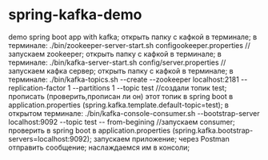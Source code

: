 # spring-kafka-demo
demo spring boot app with kafka;
открыть папку с кафкой в терминале;
в терминале: ./bin/zookeeper-server-start.sh configookeeper.properties   //запускаем zookeeper;
открыть папку с кафкой в терминале;
в терминале: ./bin/kafka-server-start.sh config/server.properties        //запускаем кафка сервер;
открыть папку с кафкой в терминале;
в терминале: ./bin/kafka-topics.sh --create --zookeeper localhost:2181 --replication-factor 1 --partitions 1 --topic test
      //создали топик test;
прописать (проверить,прописан ли он) этот топик в spring boot в application.properties (spring.kafka.template.default-topic=test);
в открытом терминале: ./bin/kafka-console-consumer.sh --bootstrap-server localhost:9092 --topic test -- from-begining
     //запускаем consumer;
проверить в spring boot в application.properties (spring.kafka.bootstrap-servers=localhost:9092);
запускаем приложение;
через Postman отправить сообщение;
наслаждаемся им в консоли;
